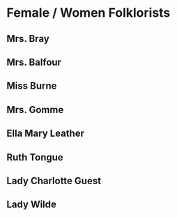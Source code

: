 # Female / Women Folklorists



## Mrs. Bray

## Mrs. Balfour

## Miss Burne

## Mrs. Gomme

## Ella Mary Leather

## Ruth Tongue

## Lady Charlotte Guest

## Lady Wilde
